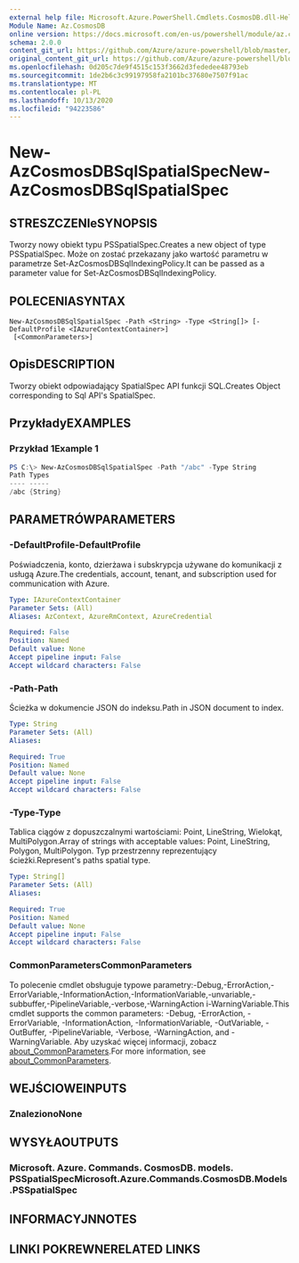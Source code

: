 ```yaml
---
external help file: Microsoft.Azure.PowerShell.Cmdlets.CosmosDB.dll-Help.xml
Module Name: Az.CosmosDB
online version: https://docs.microsoft.com/en-us/powershell/module/az.cosmosdb/new-azcosmosdbsqlspatialspec
schema: 2.0.0
content_git_url: https://github.com/Azure/azure-powershell/blob/master/src/CosmosDB/CosmosDB/help/New-AzCosmosDBSqlSpatialSpec.md
original_content_git_url: https://github.com/Azure/azure-powershell/blob/master/src/CosmosDB/CosmosDB/help/New-AzCosmosDBSqlSpatialSpec.md
ms.openlocfilehash: 0d205c7de9f4515c153f3662d3fededee48793eb
ms.sourcegitcommit: 1de2b6c3c99197958fa2101bc37680e7507f91ac
ms.translationtype: MT
ms.contentlocale: pl-PL
ms.lasthandoff: 10/13/2020
ms.locfileid: "94223586"
---
```

# <span data-ttu-id="17d98-101">New-AzCosmosDBSqlSpatialSpec</span><span class="sxs-lookup"><span data-stu-id="17d98-101">New-AzCosmosDBSqlSpatialSpec</span></span>

## <span data-ttu-id="17d98-102">STRESZCZENIe</span><span class="sxs-lookup"><span data-stu-id="17d98-102">SYNOPSIS</span></span>
<span data-ttu-id="17d98-103">Tworzy nowy obiekt typu PSSpatialSpec.</span><span class="sxs-lookup"><span data-stu-id="17d98-103">Creates a new object of type PSSpatialSpec.</span></span> <span data-ttu-id="17d98-104">Może on zostać przekazany jako wartość parametru w parametrze Set-AzCosmosDBSqlIndexingPolicy.</span><span class="sxs-lookup"><span data-stu-id="17d98-104">It can be passed as a parameter value for Set-AzCosmosDBSqlIndexingPolicy.</span></span>

## <span data-ttu-id="17d98-105">POLECENIA</span><span class="sxs-lookup"><span data-stu-id="17d98-105">SYNTAX</span></span>

```
New-AzCosmosDBSqlSpatialSpec -Path <String> -Type <String[]> [-DefaultProfile <IAzureContextContainer>]
 [<CommonParameters>]
```

## <span data-ttu-id="17d98-106">Opis</span><span class="sxs-lookup"><span data-stu-id="17d98-106">DESCRIPTION</span></span>
<span data-ttu-id="17d98-107">Tworzy obiekt odpowiadający SpatialSpec API funkcji SQL.</span><span class="sxs-lookup"><span data-stu-id="17d98-107">Creates Object corresponding to Sql API's SpatialSpec.</span></span>

## <span data-ttu-id="17d98-108">Przykłady</span><span class="sxs-lookup"><span data-stu-id="17d98-108">EXAMPLES</span></span>

### <span data-ttu-id="17d98-109">Przykład 1</span><span class="sxs-lookup"><span data-stu-id="17d98-109">Example 1</span></span>
```powershell
PS C:\> New-AzCosmosDBSqlSpatialSpec -Path "/abc" -Type String
Path Types
---- -----
/abc {String}
```

## <span data-ttu-id="17d98-110">PARAMETRÓW</span><span class="sxs-lookup"><span data-stu-id="17d98-110">PARAMETERS</span></span>

### <span data-ttu-id="17d98-111">-DefaultProfile</span><span class="sxs-lookup"><span data-stu-id="17d98-111">-DefaultProfile</span></span>
<span data-ttu-id="17d98-112">Poświadczenia, konto, dzierżawa i subskrypcja używane do komunikacji z usługą Azure.</span><span class="sxs-lookup"><span data-stu-id="17d98-112">The credentials, account, tenant, and subscription used for communication with Azure.</span></span>

```yaml
Type: IAzureContextContainer
Parameter Sets: (All)
Aliases: AzContext, AzureRmContext, AzureCredential

Required: False
Position: Named
Default value: None
Accept pipeline input: False
Accept wildcard characters: False
```

### <span data-ttu-id="17d98-113">-Path</span><span class="sxs-lookup"><span data-stu-id="17d98-113">-Path</span></span>
<span data-ttu-id="17d98-114">Ścieżka w dokumencie JSON do indeksu.</span><span class="sxs-lookup"><span data-stu-id="17d98-114">Path in JSON document to index.</span></span>

```yaml
Type: String
Parameter Sets: (All)
Aliases:

Required: True
Position: Named
Default value: None
Accept pipeline input: False
Accept wildcard characters: False
```

### <span data-ttu-id="17d98-115">-Type</span><span class="sxs-lookup"><span data-stu-id="17d98-115">-Type</span></span>
<span data-ttu-id="17d98-116">Tablica ciągów z dopuszczalnymi wartościami: Point, LineString, Wielokąt, MultiPolygon.</span><span class="sxs-lookup"><span data-stu-id="17d98-116">Array of strings with acceptable values: Point, LineString, Polygon, MultiPolygon.</span></span>
<span data-ttu-id="17d98-117">Typ przestrzenny reprezentujący ścieżki.</span><span class="sxs-lookup"><span data-stu-id="17d98-117">Represent's paths spatial type.</span></span>

```yaml
Type: String[]
Parameter Sets: (All)
Aliases:

Required: True
Position: Named
Default value: None
Accept pipeline input: False
Accept wildcard characters: False
```

### <span data-ttu-id="17d98-118">CommonParameters</span><span class="sxs-lookup"><span data-stu-id="17d98-118">CommonParameters</span></span>
<span data-ttu-id="17d98-119">To polecenie cmdlet obsługuje typowe parametry:-Debug,-ErrorAction,-ErrorVariable,-InformationAction,-InformationVariable,-unvariable,-subbuffer,-PipelineVariable,-verbose,-WarningAction i-WarningVariable.</span><span class="sxs-lookup"><span data-stu-id="17d98-119">This cmdlet supports the common parameters: -Debug, -ErrorAction, -ErrorVariable, -InformationAction, -InformationVariable, -OutVariable, -OutBuffer, -PipelineVariable, -Verbose, -WarningAction, and -WarningVariable.</span></span> <span data-ttu-id="17d98-120">Aby uzyskać więcej informacji, zobacz [about_CommonParameters](http://go.microsoft.com/fwlink/?LinkID=113216).</span><span class="sxs-lookup"><span data-stu-id="17d98-120">For more information, see [about_CommonParameters](http://go.microsoft.com/fwlink/?LinkID=113216).</span></span>

## <span data-ttu-id="17d98-121">WEJŚCIOWE</span><span class="sxs-lookup"><span data-stu-id="17d98-121">INPUTS</span></span>

### <span data-ttu-id="17d98-122">Znaleziono</span><span class="sxs-lookup"><span data-stu-id="17d98-122">None</span></span>

## <span data-ttu-id="17d98-123">WYSYŁA</span><span class="sxs-lookup"><span data-stu-id="17d98-123">OUTPUTS</span></span>

### <span data-ttu-id="17d98-124">Microsoft. Azure. Commands. CosmosDB. models. PSSpatialSpec</span><span class="sxs-lookup"><span data-stu-id="17d98-124">Microsoft.Azure.Commands.CosmosDB.Models.PSSpatialSpec</span></span>

## <span data-ttu-id="17d98-125">INFORMACYJN</span><span class="sxs-lookup"><span data-stu-id="17d98-125">NOTES</span></span>

## <span data-ttu-id="17d98-126">LINKI POKREWNE</span><span class="sxs-lookup"><span data-stu-id="17d98-126">RELATED LINKS</span></span>
